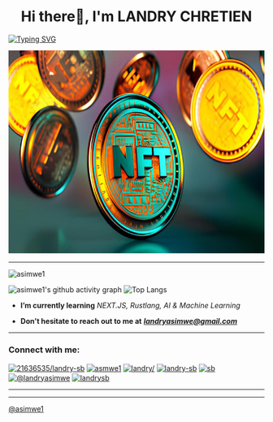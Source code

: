 <h1 align="center" font-family="sans" color="blue">Hi there👋, I'm LANDRY CHRETIEN</h1>

[![Typing SVG](https://readme-typing-svg.demolab.com/?lines=Blockchain+Developer;Web3.0+Application+Developer;Rust+System+Developer;UI/UX+Designer;Relational+Databases+Developer;React+Frontend+Developer; )](https://git.io/typing-svg)

<img src='./welcome.jpeg' height='400px' width="1000px"/>


-------------------

<!-- TROPHIES -->

<p align="left"> <img src="https://komarev.com/ghpvc/?username=your-github-username&label=PROFILE+VIEWS&plastic" alt="asimwe1" /> </p>

![asimwe1's github activity graph](https://github-readme-activity-graph.vercel.app/graph?username=asimwe1&custom_title=Activity%20Graph&hide_border=true&theme=gotham)
![Top Langs](https://github-readme-stats.vercel.app/api/top-langs/?username=asimwe1&langs_count=8)
<!-- ------------------------ -->

- **I’m currently learning** _NEXT.JS, Rustlang, AI & Machine Learning_

- **Don't hesitate to reach out to me at** _**<landryasimwe@gmail.com>**_


--------------------

<h3 align="left">Connect with me:</h3>
<p align="left">
<a href="https://stackoverflow.com/users/21636535/asimwe-landry" rel="noreferrer" target="_blank"><img align="center" src="https://raw.githubusercontent.com/rahuldkjain/github-profile-readme-generator/master/src/images/icons/Social/stack-overflow.svg" alt="21636535/landry-sb" height="20" width="30" /></a>
<a href="https://codesandbox.io/u/asimwe1" rel="noreferrer" target="_blank"><img align="center" src="https://raw.githubusercontent.com/rahuldkjain/github-profile-readme-generator/master/src/images/icons/Social/codesandbox.svg" alt="asmwe1" height="20" width="30" /></a>
<a href="https://instagram.com/landry_sb" rel="noreferrer" target="_blank"><img align="center" src="https://raw.githubusercontent.com/rahuldkjain/github-profile-readme-generator/master/src/images/icons/Social/instagram.svg" alt="landry/" height="20" width="30" /></a>
<a href="https://dribbble.com/LandrySB" rel="noreferrer" target="_blank"><img align="center" src="https://raw.githubusercontent.com/rahuldkjain/github-profile-readme-generator/master/src/images/icons/Social/dribbble.svg" alt="landry-sb" height="20" width="30" /></a>
<a href="https://www.behance.net/asimwelandry" rel="noreferrer" target="_blank"><img align="center" src="https://raw.githubusercontent.com/rahuldkjain/github-profile-readme-generator/master/src/images/icons/Social/behance.svg" alt="sb" height="20" width="30" /></a>
<a href="https://medium.com/@landryasimwe" rel="noreferrer" target="_blank"><img align="center" src="https://raw.githubusercontent.com/rahuldkjain/github-profile-readme-generator/master/src/images/icons/Social/medium.svg" alt="@landryasimwe" height="20" width="30" /></a>
<a href="https://discord.com/users/landrysb" rel="noreferrer" target="_blank"><img align="center" src="https://raw.githubusercontent.com/rahuldkjain/github-profile-readme-generator/master/src/images/icons/Social/discord.svg" alt="landrysb" height="20" width="30" /></a>
</p>

--------------------------------------------------------
<!-- -------------------------------------------------------- -->

-------------------------

[@asimwe1](https://landrysb.online)
